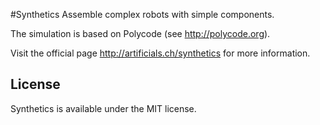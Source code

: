 #Synthetics
Assemble complex robots with simple components.

The simulation is based on Polycode (see http://polycode.org).

Visit the official page http://artificials.ch/synthetics for more information.

## License
Synthetics is available under the MIT license.

